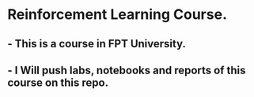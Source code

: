 # Reinforcement Learning Course.
## - This is a course in FPT University. 
## - I Will push labs, notebooks and reports of this course on this repo.
